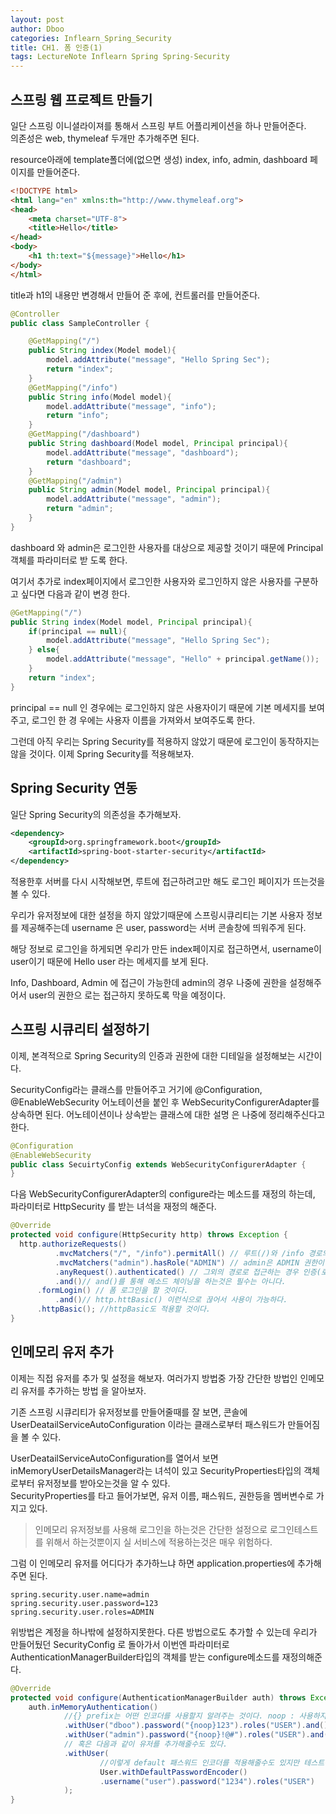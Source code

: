 ```yaml
---
layout: post
author: Dboo
categories: Inflearn_Spring_Security
title: CH1. 폼 인증(1)
tags: LectureNote Inflearn Spring Spring-Security
---
```


## 스프링 웹 프로젝트 만들기

일단 스프링 이니셜라이져를 통해서 스프링 부트 어플리케이션을 하나 만들어준다.  
의존성은 web, thymeleaf 두개만 추가해주면 된다.

resource아래에 template폴더에(없으면 생성) index, info, admin, dashboard 페이지를 만들어준다.

~~~html
<!DOCTYPE html>
<html lang="en" xmlns:th="http://www.thymeleaf.org">
<head>
    <meta charset="UTF-8">
    <title>Hello</title>
</head>
<body>
    <h1 th:text="${message}">Hello</h1>
</body>
</html>
~~~

title과 h1의 내용만 변경해서 만들어 준 후에, 컨트롤러를 만들어준다.

~~~java
@Controller
public class SampleController {

    @GetMapping("/")
    public String index(Model model){
        model.addAttribute("message", "Hello Spring Sec");
        return "index";
    }
    @GetMapping("/info")
    public String info(Model model){
        model.addAttribute("message", "info");
        return "info";
    }
    @GetMapping("/dashboard")
    public String dashboard(Model model, Principal principal){
        model.addAttribute("message", "dashboard");
        return "dashboard";
    }
    @GetMapping("/admin")
    public String admin(Model model, Principal principal){
        model.addAttribute("message", "admin");
        return "admin";
    }
}
~~~

dashboard 와 admin은 로그인한 사용자를 대상으로 제공할 것이기 때문에 Principal객체를 파라미터로 받
도록 한다.

여기서 추가로 index페이지에서 로그인한 사용자와 로그인하지 않은 사용자를 구분하고 싶다면 다음과 같이 변경
한다.

~~~java
@GetMapping("/")
public String index(Model model, Principal principal){
    if(principal == null){
        model.addAttribute("message", "Hello Spring Sec");
    } else{
        model.addAttribute("message", "Hello" + principal.getName());
    }
    return "index";
}
~~~

principal == null 인 경우에는 로그인하지 않은 사용자이기 때문에 기본 메세지를 보여주고, 로그인 한 경
우에는 사용자 이름을 가져와서 보여주도록 한다.

그런데 아직 우리는 Spring Security를 적용하지 않았기 때문에 로그인이 동작하지는 않을 것이다. 이제
Spring Security를 적용해보자.

## Spring Security 연동

일단 Spring Security의 의존성을 추가해보자.

~~~xml
<dependency>
    <groupId>org.springframework.boot</groupId>
    <artifactId>spring-boot-starter-security</artifactId>
</dependency>
~~~

적용한후 서버를 다시 시작해보면, 루트에 접근하려고만 해도 로그인 페이지가 뜨는것을 볼 수 있다.

우리가 유저정보에 대한 설정을 하지 않았기때문에 스프링시큐리티는 기본 사용자 정보를 제공해주는데 username
은 user, password는 서버 콘솔창에 띄워주게 된다.

해당 정보로 로그인을 하게되면 우리가 만든 index페이지로 접근하면서, username이 user이기 때문에
Hello user 라는 메세지를 보게 된다.

Info, Dashboard, Admin 에 접근이 가능한데 admin의 경우 나중에 권한을 설정해주어서 user의 권한으
로는 접근하지 못하도록 막을 예정이다.

## 스프링 시큐리티 설정하기

이제, 본격적으로 Spring Security의 인증과 권한에 대한 디테일을 설정해보는 시간이다.

SecurityConfig라는 클래스를 만들어주고 거기에 @Configuration, @EnableWebSecurity 어노테이션을
붙인 후 WebSecurityConfigurerAdapter를 상속하면 된다. 어노테이션이나 상속받는 클래스에 대한 설명
은 나중에 정리해주신다고 한다.

~~~java
@Configuration
@EnableWebSecurity
public class SecuirtyConfig extends WebSecurityConfigurerAdapter {
}
~~~

다음 WebSecurityConfigurerAdapter의 configure라는 메소드를 재정의 하는데, 파라미터로 HttpSecurity
를 받는 녀석을 재정의 해준다.

~~~java
@Override
protected void configure(HttpSecurity http) throws Exception {
  http.authorizeRequests()
          .mvcMatchers("/", "/info").permitAll() // 루트(/)와 /info 경로의 접근은 모두 허용
          .mvcMatchers("admin").hasRole("ADMIN") // admin은 ADMIN 권한이 있을때만 허용
          .anyRequest().authenticated() // 그외의 경로로 접근하는 경우 인증(로그인)을 해야 허용
          .and()// and()를 통해 메소드 체이닝을 하는것은 필수는 아니다.
      .formLogin() // 폼 로그인을 할 것이다.
          .and()// http.httBasic() 이런식으로 끊어서 사용이 가능하다.
      .httpBasic(); //httpBasic도 적용할 것이다.
}
~~~

## 인메모리 유저 추가

이제는 직접 유저를 추가 및 설정을 해보자. 여러가지 방법중 가장 간단한 방법인 인메모리 유저를 추가하는 방법
을 알아보자.

기존 스프링 시큐리티가 유저정보를 만들어줄때를 잘 보면, 콘솔에 UserDeatailServiceAutoConfiguration
이라는 클래스로부터 패스워드가 만들어짐을 볼 수 있다.

UserDeatailServiceAutoConfiguration를 열어서 보면 inMemoryUserDetailsManager라는 녀석이
있고 SecurityProperties타입의 객체로부터 유저정보를 받아오는것을 알 수 있다.  
SecurityProperties를 타고 들어가보면, 유저 이름, 패스워드, 권한등을 멤버변수로 가지고 있다.

> 인메모리 유저정보를 사용해 로그인을 하는것은 간단한 설정으로 로그인테스트를 위해서 하는것뿐이지 실 서비스에
적용하는것은 매우 위험하다.

그럼 이 인메모리 유저를 어디다가 추가하느냐 하면 application.properties에 추가해주면 된다.

~~~
spring.security.user.name=admin
spring.security.user.password=123
spring.security.user.roles=ADMIN
~~~

위방법은 계정을 하나밖에 설정하지못한다. 다른 방법으로도 추가할 수 있는데 우리가 만들어뒀던 SecurityConfig
로 돌아가서 이번엔 파라미터로 AuthenticationManagerBuilder타입의 객체를 받는 configure메소드를
재정의해준다.

~~~java
@Override
protected void configure(AuthenticationManagerBuilder auth) throws Exception {
    auth.inMemoryAuthentication()
            //{} prefix는 어떤 인코더를 사용할지 알려주는 것이다. noop : 사용하지 않음
            .withUser("dboo").password("{noop}123").roles("USER").and()
            .withUser("admin").password("{noop}!@#").roles("USER").and()
            // 혹은 다음과 같이 유저를 추가해줄수도 있다.
            .withUser(
                    //이렇게 default 패스워드 인코더를 적용해줄수도 있지만 테스트용이다.
                    User.withDefaultPasswordEncoder()
                    .username("user").password("1234").roles("USER")
            );
}
~~~
